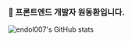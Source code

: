 ### 👋 프론트엔드 개발자 원동환입니다.

![endol007's GitHub stats](https://github-readme-stats.vercel.app/api?username=endol007&show_icons=true&theme=graywhite)


<!--
**endol007/endol007** is a ✨ _special_ ✨ repository because its `README.md` (this file) appears on your GitHub profile.

Here are some ideas to get you started:

- 🔭 I’m currently working on ...
- 🌱 I’m currently learning ...
- 👯 I’m looking to collaborate on ...
- 🤔 I’m looking for help with ...
- 💬 Ask me about ...
- 📫 How to reach me: ...
- 😄 Pronouns: ...
- ⚡ Fun fact: ...
-->
